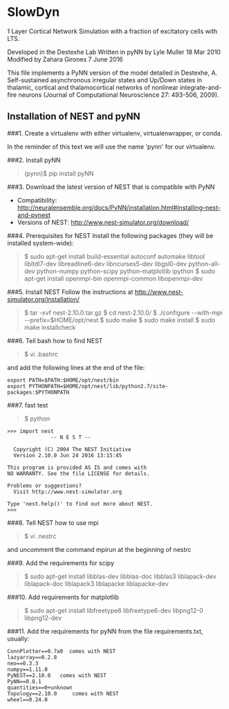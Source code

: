# SlowDyn
1 Layer Cortical Network Simulation with a fraction of excitatory cells with LTS.

 Developed in the Destexhe Lab
 Written in pyNN by Lyle Muller 18 Mar 2010
 Modified by Zahara Girones 7 June 2016

This file implements a PyNN version of the model detailed in Destexhe, A. Self-sustained asynchronous irregular states and Up/Down states in thalamic, cortical and thalamocortical networks of nonlinear integrate-and-fire neurons (Journal of Computational Neuroscience 27: 493-506, 2009).

## Installation of NEST and pyNN

###1. Create a virtualenv
with either virtualenv, virtualenwrapper, or conda.

In the reminder of this text we will use the name 'pynn' for our virtualenv.

###2. Install pyNN
> (pynn)$ pip install pyNN


###3. Download the latest version of NEST that is compatible with PyNN
- Compatibility: http://neuralensemble.org/docs/PyNN/installation.html#installing-nest-and-pynest
- Versions of NEST: http://www.nest-simulator.org/download/


###4. Prerequisites for NEST
Install the following packages (they will be installed system-wide):
> $ sudo apt-get install build-essential autoconf automake libtool libltdl7-dev libreadline6-dev libncurses5-dev libgsl0-dev python-all-dev python-numpy python-scipy python-matplotlib ipython
> $ sudo apt-get install openmpi-bin openmpi-common libopenmpi-dev


###5. Install NEST
Follow the instructions at http://www.nest-simulator.org/installation/
> $ tar -xvf nest-2.10.0.tar.gz
> $ cd nest-2.10.0/
> $ ./configure --with-mpi  --prefix=$HOME/opt/nest
> $ sudo make
> $ sudo make install
> $ sudo make installcheck

###6. Tell bash how to find NEST
> $ vi .bashrc

and add the following lines at the end of the file:
~~~~
export PATH=$PATH:$HOME/opt/nest/bin
export PYTHONPATH=$HOME/opt/nest/lib/python2.7/site-packages:$PYTHONPATH
~~~~

###7. fast test
> $ python
~~~~
>>> import nest
              -- N E S T --

  Copyright (C) 2004 The NEST Initiative
  Version 2.10.0 Jun 24 2016 13:15:45

This program is provided AS IS and comes with
NO WARRANTY. See the file LICENSE for details.

Problems or suggestions?
  Visit http://www.nest-simulator.org

Type 'nest.help()' to find out more about NEST.
>>>
~~~~

###8. Tell NEST how to use mpi
> $ vi .nestrc

and uncomment the command mpirun at the beginning of nestrc

###9. Add the requirements for scipy
> $ sudo apt-get install libblas-dev libblas-doc libblas3 liblapack-dev liblapack-doc liblapack3 liblapacke liblapacke-dev

###10. Add requirements for matplotlib
> $ sudo apt-get install libfreetype6 libfreetype6-dev libpng12-0 libpng12-dev

###11. Add the requirements for pyNN
from the file requirements.txt, usually:
~~~~
ConnPlotter==0.7a0  comes with NEST
lazyarray==0.2.8
neo==0.3.3
numpy==1.11.0
PyNEST==2.10.0   comes with NEST
PyNN==0.8.1
quantities==0+unknown
Topology==2.10.0     comes with NEST
wheel==0.24.0
~~~~
